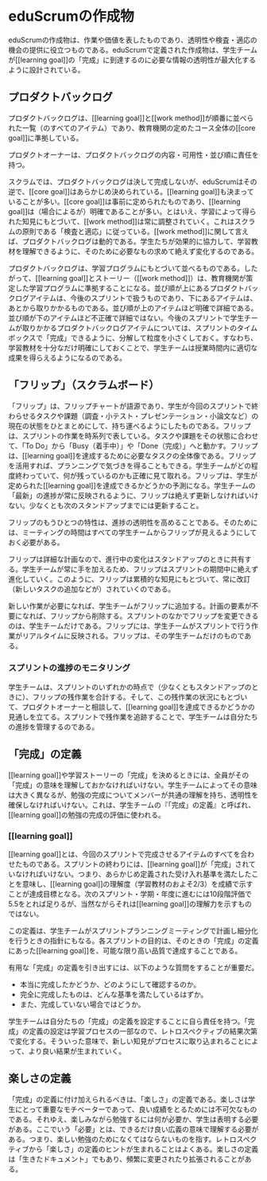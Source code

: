 <!--# eduScrum Artifacts-->
# eduScrumの作成物

<!--
eduScrum’s artifacts represent work or value in various ways that are useful in providing transparency and opportunities for inspection and adaptation. Artifacts defined by eduScrum have been specifically designed to maximize transparency of key information needed to ensure Student Teams are successful in achieving a “Done” Learning Goal.
-->
eduScrumの作成物は、作業や価値を表したものであり、透明性や検査・適応の機会の提供に役立つものである。eduScrumで定義された作成物は、学生チームが[[learning goal]]の「完成」に到達するのに必要な情報の透明性が最大化するように設計されている。

<!-- ## Product Backlog -->
## プロダクトバックログ

<!--
The Product Backlog is an ordered list (all items) of learning goals and work methods
that conform to the Core Goals as defined by the government for the entire course. -->
プロダクトバックログは、[[learning goal]]と[[work method]]が順番に並べられた一覧（のすべてのアイテム）であり、教育機関の定めたコース全体の[[core goal]]に準拠している。

<!-- The Product Owner is responsible for the Product Backlog, including its content, availability and ordering. -->
プロダクトオーナーは、プロダクトバックログの内容・可用性・並び順に責任を持つ。

<!-- Contrary to Scrum, where the Product Backlog is never complete, with eduScrum the Core Goals and often the Learning Goals too, are known in advance.
The Core Goals are predetermined; the Learning Goals may vary, but are often known as well.
However, the work methods will be constantly adjusted
   based on progressive insight,
   in accordance with the Scrum principle “Inspect and Adapt”.
The Product Backlog is dynamic
   as to work methods: it constantly changes to identify what the students need to cooperate effectively and to understand the learning material. -->

スクラムでは、プロダクトバックログは決して完成しないが、eduScrumはその逆で、[[core goal]]はあらかじめ決められている。[[learning goal]]も決まっていることが多い。[[core goal]]は事前に定められたものであり、[[learning goal]]は（場合によるが）明確であることが多い。とはいえ、学習によって得られた知見にもとづいて、[[work method]]は常に調整されていく。これはスクラムの原則である「検査と適応」に従っている。[[work method]]に関して言えば、プロダクトバックログは動的である。学生たちが効果的に協力して、学習教材を理解できるように、そのために必要なもの求めて絶えず変化するのである。

<!-- The Product Backlog is ordered based on the Learning Program,
thus the learning goals and stories (work methods) have to conform to the overall, governmentally imposed Learning Program. The highest ordered Product Backlog items relate to the upcoming Sprint, and lower ordered items will be processed later chronologically. Higher ordered Product Backlog items are clearer and more detailed than lower ordered ones. The lower the order, the less detail. Product Backlog items that will occupy the Student Team for the upcoming Sprint are fine-grained, having been decomposed so that any one item can be “Done” within the Sprint time-box. That is, the learning material has been clarified and outlined sufficiently so that the Student Team will be actually successful in realizing proper results in the upcoming period. -->

プロダクトバックログは、学習プログラムにもとづいて並べるものである。したがって、[[learning goal]]とストーリー（[[work method]]）は、教育機関が策定した学習プログラムに準拠することになる。並び順が上にあるプロダクトバックログアイテムは、今後のスプリントで扱うものであり、下にあるアイテムは、あとから取りかかるものである。並び順が上のアイテムほど明確で詳細である。並び順が下のアイテムほど不正確で詳細ではない。今後のスプリントで学生チームが取りかかるプロダクトバックログアイテムについては、スプリントのタイムボックスで「完成」できるように、分解して粒度を小さくしておく。すなわち、学習教材を十分なだけ明確にしておくことで、学生チームは授業時間内に適切な成果を得らえるようになるのである。

<!-- ## The "Flip" (Scrum Board) -->
## 「フリップ」（スクラムボード）

<!--
The “Flip” derives its name from the Flipchart and conveys the mobility of this overview of the set of tasks and assignments (research, quiz, presentation, paper, etc.) that the Student Team will complete in the current Sprint.
The Flip is a chronological representation of the Sprint work.
The tasks and assignments move according to their status from: To Do, Busy to Done.
The Flip is an overview of all tasks needed to accomplish the learning goal.
In addition, the Flip provides insight in the Planning.
It illustrates exactly where the Student Team stands with respect to done and remaining work. Consequently, the Flip is also a forecast whether the Student Team will achieve the stated learning goals.
The Flip must be constantly updated so that it always reflects an “up to date” status of the progress of the Student Team. Updating occurs at least before every Stand Up.
-->
「フリップ」は、フリップチャートが語源であり、学生が今回のスプリントで終わらせるタスクや課題（調査・小テスト・プレゼンテーション・小論文など）の現在の状態をひとまとめにして、持ち運べるようにしたものである。フリップは、スプリントの作業を時系列で表している。タスクや課題をその状態に合わせて、「To Do」から「Busy（着手中）」や「Done（完成）」へと動かす。フリップは、[[learning goal]]を達成するために必要なタスクの全体像である。フリップを活用すれば、プランニングで気づきを得ることもできる。学生チームがどの程度終わっていて、何が残っているのかも正確に見て取れる。フリップは、学生が定められた[[learning goal]]を達成できるかどうかの予測になる。学生チームの「最新」の進捗が常に反映されるように、フリップは絶えず更新しなければいけない。少なくとも次のスタンドアップまでには更新すること。

<!--
Another attribute of the Flip is that it should enhance the transparency about progress. This requires that the Flip must be visible for all Student Teams during each meeting.
-->
フリップのもうひとつの特性は、進捗の透明性を高めることである。そのためには、ミーティングの時間はすべての学生チームからフリップが見えるようにしておく必要がある。

<!--
The Flip is a plan with enough detail
   that changes in progress can be understood in the Stand Up.
   The Student Team modifies the Flip throughout the Sprint,
   and thus it evolves during the Sprint.
 So, the Flip may be revised at all times based on progressive insight (such as adding new tasks).
-->
フリップは詳細な計画なので、進行中の変化はスタンドアップのときに共有する。学生チームが常に手を加えるため、フリップはスプリントの期間中に絶えず進化していく。このように、フリップは累積的な知見にもとづいて、常に改訂（新しいタスクの追加などが）されていくのである。

<!-- "The Student Team modifies the Flip throughout the Sprint, and thus it evolves during the Sprint." のところは重複ぎみなので省略。-->

<!--
As new work is required, the Student Team adds it to the Flip. When elements of the plan are deemed unnecessary, they are removed. Only the Student Team can change its Flip during a Sprint. The Flip is a highly visible, real-time picture of the work that the Student Team plans to accomplish during the Sprint, and it belongs solely to the Student Team.
-->
新しい作業が必要になれば、学生チームがフリップに追加する。計画の要素が不要になれば、フリップから削除する。スプリントのなかでフリップを変更できるのは、学生チームだけである。フリップには、学生チームがスプリントで行う作業がリアルタイムに反映される。フリップは、その学生チームだけのものである。

<!--### Monitoring Sprint Progress -->
### スプリントの進捗のモニタリング

<!--
At any point in time in a Sprint, the total work remaining in the Sprint on the Flip can be summed. The Student Team tracks this amount at least for every Stand Up.
The Student Team, together with the Product Owner,
      projects the likelihood of achieving the Learning Goal,
	  based on the status of the remaining tasks.
By tracking the remaining work throughout the Sprint,
    the Student Team can manage its progress.
-->
学生チームは、スプリントのいずれかの時点で（少なくともスタンドアップのときに）、フリップの残作業を合計する。そして、この残作業の状況にもとづいて、プロダクトオーナーと相談して、[[learning goal]]を達成できるかどうかの見通しを立てる。スプリントで残作業を追跡することで、学生チームは自分たちの進捗を管理するのである。

<!-- ## Definition of “Done” -->
## 「完成」の定義

<!--
When a Learning Goal or a Learning Story item is described as “Done”, everyone must understand what “Done” means. Although this varies significantly per Student Team, members must have a shared understanding of what it means for work to be complete, to ensure transparency. This “Definition of Done” for the Student Team is used to assess when work is complete for the Learning Goal.
-->
[[learning goal]]や学習ストーリーの「完成」を決めるときには、全員がその「完成」の意味を理解しておかなければいけない。学生チームによってその意味は大きく異なるが、勉強の完成についてメンバーが共通の理解を持ち、透明性を確保しなければいけない。これは、学生チームの『「完成」の定義』と呼ばれ、[[learning goal]]の勉強の完成の評価に使われる。

<!-- ### Learning Goal -->
### [[learning goal]]

<!--
The Learning Goal is the sum of all the items to be completed during a Sprint. At the end of a Sprint, the Learning Goal must be “Done,” which means it must meet the predefined acceptance criteria, where the goal is to get a grade that denotes comprehension of the Learning Goal (which is more or less two thirds of the learning material). Even though a 5.5 (on an scale from 1 – 10) is sufficient to pass to the next Sprint/Period/School Year, that does not by definition indicate comprehension of the Learning Goal. 
-->
[[learning goal]]とは、今回のスプリントで完成させるアイテムのすべてを合わせたものである。スプリントの終わりには、[[learning goal]]が「完成」されていなければいけない。つまり、あらかじめ定義された受け入れ基準を満たしたことを意味し、[[learning goal]]の理解度（学習教材のおよそ2/3）を成績で示すことが達成目標となる。次のスプリント・学期・年度に進むには10段階評価で5.5をとれば足りるが、当然ながらそれは[[learning goal]]の理解力を示すものではない。

<!--
The same definition guides the Student Team with planning and decomposing during the Sprint Planning Meeting. The purpose of each Sprint is to accomplish Learning Goals that adhere to the current Definition of “Done” of the Student Team at the highest quality possible.   
-->
この定義は、学生チームがスプリントプランニングミーティングで計画し細分化を行うときの指針にもなる。各スプリントの目的は、そのときの「完成」の定義にあった[[learning goal]]を、可能な限り高い品質で達成することである。

<!--
Important questions to arrive at a useful Definition of “Done” are:-->
有用な「完成」の定義を引き出すには、以下のような質問をすることが重要だ。

<!--
	How do you check whether you are really done?
	What is done exactly, what criteria should hold?
	But also, when is it not done?
-->

* 本当に完成したかどうか、どのようにして確認するのか。
* 完全に完成したものは、どんな基準を満たしているはずか。
* また、完成していない場合ではどうか。

<!--
De Student Teams are themselves responsible for setting up their Definition of “Done”. Since setting up a Definition of “Done” is also part of the learning process, it may be changed based on the output of the retrospectives. In that way, new insights can be assimilated into the process to get better results.
-->
学生チームは自分たちの「完成」の定義を設定することに自ら責任を持つ。「完成」の定義の設定は学習プロセスの一部なので、レトロスペクティブの結果次第で変化する。そういった意味で、新しい知見がプロセスに取り込まれることによって、より良い結果が生まれていく。

<!-- ## The Definition of Fun -->
## 楽しさの定義

<!--
An addition to the Definition of “Done” is the Definition of “Fun”. Fun is an important motivator for students and is therefore essential for getting better learning results. Hence, students should also indicate what they need to have fun during the work they are doing. “Need” in this context may be interpreted best in the broad sense of the word: what should be there to ensure enjoyable work. Often the output of a retrospective offers clues for the Definition of “Fun”. The Definition of Fun list is also a ‘living document’ and may be changed or expanded frequently.
-->
「完成」の定義に付け加えられるべきは、「楽しさ」の定義である。楽しさは学生にとって重要なモチベーターであって、良い成績をとるためには不可欠なものである。それゆえ、楽しみながら勉強するには何が必要か、学生は表明する必要がある。ここでいう「必要」とは、できるだけ良い広義の意味で理解する必要がある。つまり、楽しい勉強のためになくてはならないものを指す。レトロスペクティブから「楽しさ」の定義のヒントが生まれることはよくある。楽しさの定義は「生きたドキュメント」でもあり、頻繁に変更されたり拡張されることがある。


<!-- EOF -->
